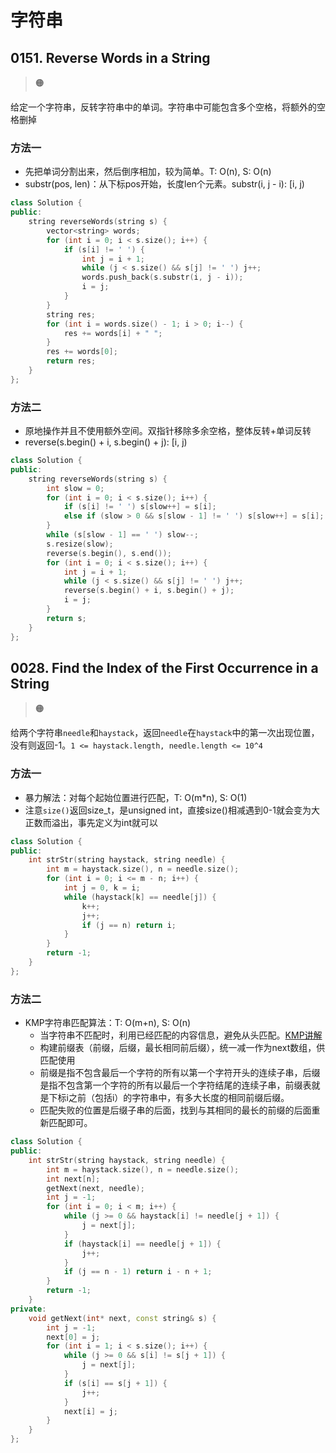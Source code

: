 # 字符串

## 0151. Reverse Words in a String

> :orange_circle:

给定一个字符串，反转字符串中的单词。字符串中可能包含多个空格，将额外的空格删掉	

### 方法一

- 先把单词分割出来，然后倒序相加，较为简单。T: O(n), S: O(n)
- substr(pos, len)：从下标pos开始，长度len个元素。substr(i, j - i): [i, j)

```cpp
class Solution {
public:
    string reverseWords(string s) {
        vector<string> words;
        for (int i = 0; i < s.size(); i++) {
            if (s[i] != ' ') {
                int j = i + 1;
                while (j < s.size() && s[j] != ' ') j++;
                words.push_back(s.substr(i, j - i));
                i = j;
            }
        }
        string res;
        for (int i = words.size() - 1; i > 0; i--) {
            res += words[i] + " ";
        }
        res += words[0];
        return res;
    }
};
```

### 方法二

- 原地操作并且不使用额外空间。双指针移除多余空格，整体反转+单词反转
- reverse(s.begin() + i, s.begin() + j): [i, j)

```cpp
class Solution {
public:
    string reverseWords(string s) {
        int slow = 0;
        for (int i = 0; i < s.size(); i++) {
            if (s[i] != ' ') s[slow++] = s[i];
            else if (slow > 0 && s[slow - 1] != ' ') s[slow++] = s[i];
        }
        while (s[slow - 1] == ' ') slow--;
        s.resize(slow);
        reverse(s.begin(), s.end());
        for (int i = 0; i < s.size(); i++) {
            int j = i + 1;
            while (j < s.size() && s[j] != ' ') j++;
            reverse(s.begin() + i, s.begin() + j);
            i = j;
        } 
        return s;
    }
};
```

## 0028. Find the Index of the First Occurrence in a String

> :orange_circle:

给两个字符串`needle`和`haystack`，返回`needle`在`haystack`中的第一次出现位置，没有则返回-1。`1 <= haystack.length, needle.length <= 10^4`

### 方法一

* 暴力解法：对每个起始位置进行匹配，T: O(m*n), S: O(1)
* 注意`size()`返回size_t，是unsigned int，直接size()相减遇到0-1就会变为大正数而溢出，事先定义为int就可以

```cpp
class Solution {
public:
    int strStr(string haystack, string needle) {
        int m = haystack.size(), n = needle.size();
        for (int i = 0; i <= m - n; i++) {
            int j = 0, k = i;
            while (haystack[k] == needle[j]) {
                k++;
                j++;
                if (j == n) return i;
            }
        }
        return -1;
    }
};
```

### 方法二

* KMP字符串匹配算法：T: O(m+n), S: O(n)
  * 当字符串不匹配时，利用已经匹配的内容信息，避免从头匹配。[KMP讲解](https://programmercarl.com/0028.%E5%AE%9E%E7%8E%B0strStr.html)
  * 构建前缀表（前缀，后缀，最长相同前后缀），统一减一作为next数组，供匹配使用
  * 前缀是指不包含最后一个字符的所有以第一个字符开头的连续子串，后缀是指不包含第一个字符的所有以最后一个字符结尾的连续子串，前缀表就是下标i之前（包括i）的字符串中，有多大长度的相同前缀后缀。
  * 匹配失败的位置是后缀子串的后面，找到与其相同的最长的前缀的后面重新匹配即可。

```cpp
class Solution {
public:
    int strStr(string haystack, string needle) {
        int m = haystack.size(), n = needle.size();
        int next[n];
        getNext(next, needle);
        int j = -1;
        for (int i = 0; i < m; i++) {
            while (j >= 0 && haystack[i] != needle[j + 1]) {
                j = next[j];
            }
            if (haystack[i] == needle[j + 1]) {
                j++;
            }
            if (j == n - 1) return i - n + 1;
        }
        return -1;
    }
private:
    void getNext(int* next, const string& s) {
        int j = -1;
        next[0] = j;
        for (int i = 1; i < s.size(); i++) {
            while (j >= 0 && s[i] != s[j + 1]) {
                j = next[j];
            }
            if (s[i] == s[j + 1]) {
                j++;
            }
            next[i] = j;
        }
    }
};
```

